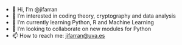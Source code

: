 - 👋 Hi, I’m @jifarran
- 👀 I’m interested in coding theory, cryptography and data analysis 
- 🌱 I’m currently learning Python, R and Machine Learning 
- 💞️ I’m looking to collaborate on new modules for Python 
- 📫 How to reach me: jifarran@uva.es

<!---
jifarran/jifarran is a ✨ special ✨ repository because its `README.md` (this file) appears on your GitHub profile.
You can click the Preview link to take a look at your changes.
--->
